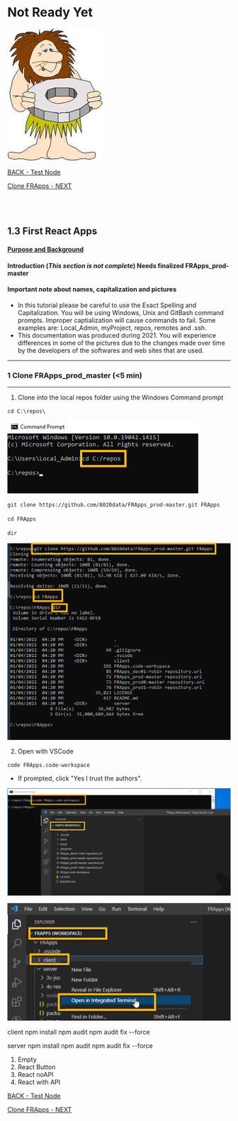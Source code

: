 
# Not Ready Yet

![Not Ready Yet](./images/fr0000-01_not-ready.png "Not Ready Yet")

<!-- ------------------------------------------------------------------------- -->

<div class="page-back">

[BACK - Test Node](/Setup/fr0102_Test-Node.md)
</div><div class="page-next">

[Clone FRApps - NEXT](/Setup/fr0103_Clone-FRApps.md)
</div><div style="margin-top:35px">&nbsp;</div>
 
<!-- ------------------------------------------------------------------------- -->

## 1.3 First React Apps 
#### [Purpose and Background](../Setup/purposes/pfr0102_First-React-Apps.md)

#### Introduction  (*This section is not complete*) Needs finalized FRApps_prod-master


#### Important note about names, capitalization and pictures
- In this tutorial please be careful to use the Exact Spelling and Capitalization. You will be using Windows, Unix and GitBash command prompts. Improper captialization will cause commands to fail. Some examples are: Local_Admin, myProject, repos, remotes and .ssh.
- This documentation was produced during 2021. You will experience differences in some of the pictures due to the changes made over time by the developers of the softwares and web sites that are used.


----


### 1 Clone FRApps_prod_master (<5 min)
----
1. Clone into the local repos folder using the Windows Command prompt

```
cd C:\repos\
```
 
![FRApps-Clone-01](images/fr0103-FRApps-Clone-01.png "FRApps-Clone-01")

 
```
git clone https://github.com/8020data/FRApps_prod-master.git FRApps

cd FRApps

dir
```

![FRApps-Clone-02](images/fr0103-FRApps-Clone-02.png "FRApps-Clone-02")

2. Open with VSCode

```
code FRApps.code-workspace
```

- If prompted, click "Yes I trust the authors".

![FRApps-Clone-03](images/fr0103-FRApps-Clone-03.png "FRApps-Clone-03")
 
![FRApps-Clone-04](images/fr0103-FRApps-Clone-04.png "FRApps-Clone-04")


client npm install npm audit npm audit fix --force

server npm install npm audit npm audit fix --force


1. Empty
2. React Button
3. React noAPI
4. React with API

<!-- ------------------------------------------------------------------------- -->

<div class="page-back">

[BACK - Test Node](/Setup/fr0102_Test-Node.md)
</div><div class="page-next">

[Clone FRApps - NEXT](/Setup/fr0103_Clone-FRApps.md)
</div>
<!-- ------------------------------------------------------------------------- -->
